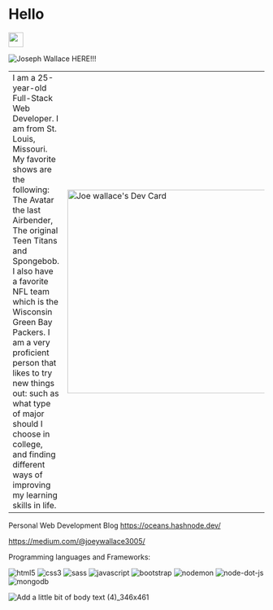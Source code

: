 <h1>Hello</h1> 
<img src="https://github.com/TheDudeThatCode/TheDudeThatCode/blob/master/Assets/Hi.gif" width="29px">


![Joseph Wallace HERE!!!](https://user-images.githubusercontent.com/60151170/179810611-a35d55ef-34de-4b1c-b155-5610a754fe9b.png)


<table>
<tr>
  <td valign="center">
 I am a 25-year-old Full-Stack Web Developer. I am from St. Louis, Missouri. My favorite shows are the following: The Avatar the last Airbender, The original Teen Titans and Spongebob. I also have a favorite NFL team which is the Wisconsin Green Bay Packers. I am a very proficient person that likes to try new things out: such as what type of major should I choose in college, and finding different ways of improving my learning skills in life.
<td >

  <a href="https://app.daily.dev/JoeWallace35"><img src="https://api.daily.dev/devcards/220a2de0a5824f24beff2c0f1beea884.png?r=e8x" width="400" alt="Joe wallace's Dev Card"/></a>
  </td>

 </tr>
</table>

Personal Web Development Blog
https://oceans.hashnode.dev/ <br>

https://medium.com/@joeywallace3005/


Programming languages and Frameworks:

![html5](https://user-images.githubusercontent.com/60151170/158027823-6041d00c-a7c6-4545-9209-857285d3055b.svg)
![css3](https://user-images.githubusercontent.com/60151170/158027831-b19e1b7b-fd4d-429c-bddf-a2677220a213.svg)
![sass](https://user-images.githubusercontent.com/60151170/158027777-210a9fe1-6423-48a6-8795-8a3b0c2b8bf1.svg)
![javascript](https://user-images.githubusercontent.com/60151170/158027854-dac9bce1-e8db-4962-9908-481da200dcf0.svg)
![bootstrap](https://user-images.githubusercontent.com/60151170/158027868-575608b2-d03b-4c4d-ba05-31a0befd24b9.svg)
![nodemon](https://user-images.githubusercontent.com/60151170/158027873-8cb2831d-14bc-4482-9714-9215a1c3f35b.svg)
![node-dot-js](https://user-images.githubusercontent.com/60151170/158027880-f1b4308b-7955-4eff-a15d-193fc0fefa70.svg)
![mongodb](https://user-images.githubusercontent.com/60151170/158027887-667921b5-03d6-432c-ae59-498b3795b2ce.svg)




![Add a little bit of body text (4)_346x461](https://user-images.githubusercontent.com/60151170/179804781-fb517956-5b41-4d0a-9bc7-5a3eb3738e88.png) 

  
  
 







